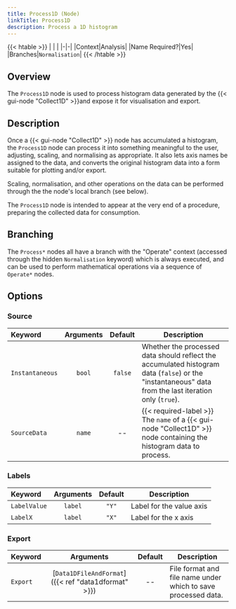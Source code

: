 ```yaml
---
title: Process1D (Node)
linkTitle: Process1D
description: Process a 1D histogram
---
```


{{< htable >}}
| | |
|-|-|
|Context|Analysis|
|Name Required?|Yes|
|Branches|`Normalisation`|
{{< /htable >}}

## Overview

The `Process1D` node is used to process histogram data generated by the {{< gui-node "Collect1D" >}}and expose it for visualisation and export.

## Description

Once a {{< gui-node "Collect1D" >}} node has accumulated a histogram, the `Process1D` node can process it into something meaningful to the user, adjusting, scaling, and normalising as appropriate. It also lets axis names be assigned to the data, and converts the original histogram data into a form suitable for plotting and/or export.

Scaling, normalisation, and other operations on the data can be performed through the the node's local branch (see below).

The `Process1D` node is intended to appear at the very end of a procedure, preparing the collected data for consumption.

## Branching

The `Process*` nodes all have a branch with the "Operate" context (accessed through the hidden `Normalisation` keyword) which is always executed, and can be used to perform mathematical operations via a sequence of `Operate*` nodes.

## Options

### Source

|Keyword|Arguments|Default|Description|
|:------|:--:|:-----:|-----------|
|`Instantaneous`|`bool`|`false`|Whether the processed data should reflect the accumulated histogram data (`false`) or the "instantaneous" data from the last iteration only (`true`).|
|`SourceData`|`name`|--|{{< required-label >}} The `name` of a {{< gui-node "Collect1D" >}} node containing the histogram data to process.|

### Labels

|Keyword|Arguments|Default|Description|
|:------|:--:|:-----:|-----------|
|`LabelValue`|`label`|`"Y"`|Label for the value axis|
|`LabelX`|`label`|`"X"`|Label for the x axis|

### Export

|Keyword|Arguments|Default|Description|
|:------|:--:|:-----:|-----------|
|`Export`|[`Data1DFileAndFormat`]({{< ref "data1dformat" >}})|--|File format and file name under which to save processed data.|
